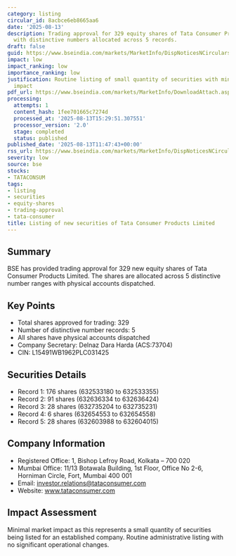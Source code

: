 ```yaml
---
category: listing
circular_id: 8acbce6eb8665aa6
date: '2025-08-13'
description: Trading approval for 329 equity shares of Tata Consumer Products Limited
  with distinctive numbers allocated across 5 records.
draft: false
guid: https://www.bseindia.com/markets/MarketInfo/DispNoticesNCirculars.aspx?Noticeid={F5FE09BF-D261-4E4B-8C8A-5B9DE4C18084}&noticeno=20250813-27&dt=08/13/2025&icount=27&totcount=65&flag=0
impact: low
impact_ranking: low
importance_ranking: low
justification: Routine listing of small quantity of securities with minimal market
  impact
pdf_url: https://www.bseindia.com/markets/MarketInfo/DownloadAttach.aspx?id=20250813-27&attachedId=2b6ddaf3-5897-40c2-a951-debd45d497de
processing:
  attempts: 1
  content_hash: 1fee701665c7274d
  processed_at: '2025-08-13T15:29:51.307551'
  processor_version: '2.0'
  stage: completed
  status: published
published_date: '2025-08-13T11:47:43+00:00'
rss_url: https://www.bseindia.com/markets/MarketInfo/DispNoticesNCirculars.aspx?Noticeid={F5FE09BF-D261-4E4B-8C8A-5B9DE4C18084}&noticeno=20250813-27&dt=08/13/2025&icount=27&totcount=65&flag=0
severity: low
source: bse
stocks:
- TATACONSUM
tags:
- listing
- securities
- equity-shares
- trading-approval
- tata-consumer
title: Listing of new securities of Tata Consumer Products Limited
---
```


## Summary

BSE has provided trading approval for 329 new equity shares of Tata Consumer Products Limited. The shares are allocated across 5 distinctive number ranges with physical accounts dispatched.

## Key Points

- Total shares approved for trading: 329
- Number of distinctive number records: 5
- All shares have physical accounts dispatched
- Company Secretary: Delnaz Dara Harda (ACS:73704)
- CIN: L15491WB1962PLC031425

## Securities Details

- Record 1: 176 shares (632533180 to 632533355)
- Record 2: 91 shares (632636334 to 632636424)
- Record 3: 28 shares (632735204 to 632735231)
- Record 4: 6 shares (632654553 to 632654558)
- Record 5: 28 shares (632603988 to 632604015)

## Company Information

- Registered Office: 1, Bishop Lefroy Road, Kolkata – 700 020
- Mumbai Office: 11/13 Botawala Building, 1st Floor, Office No 2-6, Horniman Circle, Fort, Mumbai 400 001
- Email: investor.relations@tataconsumer.com
- Website: www.tataconsumer.com

## Impact Assessment

Minimal market impact as this represents a small quantity of securities being listed for an established company. Routine administrative listing with no significant operational changes.